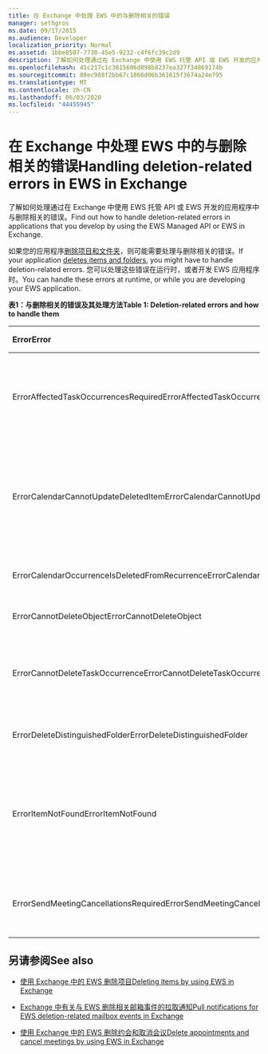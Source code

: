 ```yaml
---
title: 在 Exchange 中处理 EWS 中的与删除相关的错误
manager: sethgros
ms.date: 09/17/2015
ms.audience: Developer
localization_priority: Normal
ms.assetid: 1bbe8507-7730-45e5-9232-c4f6fc39c2d9
description: 了解如何处理通过在 Exchange 中使用 EWS 托管 API 或 EWS 开发的应用程序中与删除相关的错误。
ms.openlocfilehash: 41c217c1c3815606d898b8237ea327f34869174b
ms.sourcegitcommit: 88ec988f2bb67c1866d06b361615f3674a24e795
ms.translationtype: MT
ms.contentlocale: zh-CN
ms.lasthandoff: 06/03/2020
ms.locfileid: "44455945"
---
```

# <a name="handling-deletion-related-errors-in-ews-in-exchange"></a><span data-ttu-id="3a45f-103">在 Exchange 中处理 EWS 中的与删除相关的错误</span><span class="sxs-lookup"><span data-stu-id="3a45f-103">Handling deletion-related errors in EWS in Exchange</span></span>

<span data-ttu-id="3a45f-104">了解如何处理通过在 Exchange 中使用 EWS 托管 API 或 EWS 开发的应用程序中与删除相关的错误。</span><span class="sxs-lookup"><span data-stu-id="3a45f-104">Find out how to handle deletion-related errors in applications that you develop by using the EWS Managed API or EWS in Exchange.</span></span>
  
<span data-ttu-id="3a45f-105">如果您的应用程序[删除项目和文件夹](deleting-items-by-using-ews-in-exchange.md)，则可能需要处理与删除相关的错误。</span><span class="sxs-lookup"><span data-stu-id="3a45f-105">If your application [deletes items and folders](deleting-items-by-using-ews-in-exchange.md), you might have to handle deletion-related errors.</span></span> <span data-ttu-id="3a45f-106">您可以处理这些错误在运行时，或者开发 EWS 应用程序时。</span><span class="sxs-lookup"><span data-stu-id="3a45f-106">You can handle these errors at runtime, or while you are developing your EWS application.</span></span>
  
<span data-ttu-id="3a45f-107">**表1：与删除相关的错误及其处理方法**</span><span class="sxs-lookup"><span data-stu-id="3a45f-107">**Table 1: Deletion-related errors and how to handle them**</span></span>

|<span data-ttu-id="3a45f-108">**Error**</span><span class="sxs-lookup"><span data-stu-id="3a45f-108">**Error**</span></span>|<span data-ttu-id="3a45f-109">**当您尝试 .。。**</span><span class="sxs-lookup"><span data-stu-id="3a45f-109">**Occurs when you try to…**</span></span>|<span data-ttu-id="3a45f-110">**处理它的...**</span><span class="sxs-lookup"><span data-stu-id="3a45f-110">**Handle it by…**</span></span>|
|:-----|:-----|:-----|
|<span data-ttu-id="3a45f-111">ErrorAffectedTaskOccurrencesRequired</span><span class="sxs-lookup"><span data-stu-id="3a45f-111">ErrorAffectedTaskOccurrencesRequired</span></span>  <br/> |<span data-ttu-id="3a45f-112">删除定期任务的实例，并且不设置**AffectedTaskOccurrence**属性。</span><span class="sxs-lookup"><span data-stu-id="3a45f-112">Delete an instance of a recurring task, and the **AffectedTaskOccurrence** property is not set.</span></span>  <br/> |<span data-ttu-id="3a45f-113">设置**AffectedTaskOccurrence**属性，然后重试删除。</span><span class="sxs-lookup"><span data-stu-id="3a45f-113">Setting the **AffectedTaskOccurrence** property, and retrying the deletion.</span></span>  <br/> |
|<span data-ttu-id="3a45f-114">ErrorCalendarCannotUpdateDeletedItem</span><span class="sxs-lookup"><span data-stu-id="3a45f-114">ErrorCalendarCannotUpdateDeletedItem</span></span>  <br/> |<span data-ttu-id="3a45f-115">更新将导致向与会者发送会议邀请时，更新 "已删除邮件" 文件夹中的 "日历" 项目。</span><span class="sxs-lookup"><span data-stu-id="3a45f-115">Update a calendar item located in the Deleted Items folder when the update would result in sending a meeting invite to attendees.</span></span>  <br/> |<span data-ttu-id="3a45f-116">取消更新或将日历项目移回默认的 "日历" 文件夹，并更新 "日历" 项目。</span><span class="sxs-lookup"><span data-stu-id="3a45f-116">Canceling the update or moving the calendar item back to the default Calendar folder and updating the calendar item.</span></span>  <br/> |
|<span data-ttu-id="3a45f-117">ErrorCalendarOccurrenceIsDeletedFromRecurrence</span><span class="sxs-lookup"><span data-stu-id="3a45f-117">ErrorCalendarOccurrenceIsDeletedFromRecurrence</span></span>  <br/> |<span data-ttu-id="3a45f-118">引用定期约会的已删除事件。</span><span class="sxs-lookup"><span data-stu-id="3a45f-118">Reference a deleted occurrence of a recurring appointment.</span></span>  <br/> |<span data-ttu-id="3a45f-119">删除对已删除事件的引用。</span><span class="sxs-lookup"><span data-stu-id="3a45f-119">Removing a reference to a deleted occurrence.</span></span>  <br/> |
|<span data-ttu-id="3a45f-120">ErrorCannotDeleteObject</span><span class="sxs-lookup"><span data-stu-id="3a45f-120">ErrorCannotDeleteObject</span></span>  <br/> |<span data-ttu-id="3a45f-121">删除无法删除的项目。</span><span class="sxs-lookup"><span data-stu-id="3a45f-121">Delete an item that cannot be deleted.</span></span>  <br/> |<span data-ttu-id="3a45f-122">退出删除项目的尝试。</span><span class="sxs-lookup"><span data-stu-id="3a45f-122">Quitting attempts to delete the item.</span></span>  <br/> |
|<span data-ttu-id="3a45f-123">ErrorCannotDeleteTaskOccurrence</span><span class="sxs-lookup"><span data-stu-id="3a45f-123">ErrorCannotDeleteTaskOccurrence</span></span>  <br/> |<span data-ttu-id="3a45f-124">删除非定期任务的事件或删除定期任务的最后一个事件。</span><span class="sxs-lookup"><span data-stu-id="3a45f-124">Delete an occurrence of a nonrecurring task or delete the last occurrence of a recurring task.</span></span>  <br/> |<span data-ttu-id="3a45f-125">删除非定期任务或退出删除定期任务的最后一个事件的尝试。</span><span class="sxs-lookup"><span data-stu-id="3a45f-125">Deleting a nonrecurring task or quitting attempts to delete the last occurrence of a recurring task.</span></span>  <br/> |
|<span data-ttu-id="3a45f-126">ErrorDeleteDistinguishedFolder</span><span class="sxs-lookup"><span data-stu-id="3a45f-126">ErrorDeleteDistinguishedFolder</span></span>  <br/> |<span data-ttu-id="3a45f-127">删除可分辨文件夹。</span><span class="sxs-lookup"><span data-stu-id="3a45f-127">Delete a distinguished folder.</span></span>  <br/> |<span data-ttu-id="3a45f-128">指示不能删除默认文件夹。</span><span class="sxs-lookup"><span data-stu-id="3a45f-128">Indicating that default folders cannot be deleted.</span></span>  <br/> |
|<span data-ttu-id="3a45f-129">ErrorItemNotFound</span><span class="sxs-lookup"><span data-stu-id="3a45f-129">ErrorItemNotFound</span></span>  <br/> |<span data-ttu-id="3a45f-130">访问永久删除的项目。</span><span class="sxs-lookup"><span data-stu-id="3a45f-130">Access a permanently deleted item.</span></span>  <br/> |<span data-ttu-id="3a45f-131">从存储区中删除对项的引用。</span><span class="sxs-lookup"><span data-stu-id="3a45f-131">Removing references to an item when it is deleted from the store.</span></span> <span data-ttu-id="3a45f-132">如果某项已恢复，请确保恢复对客户端所需的引用。</span><span class="sxs-lookup"><span data-stu-id="3a45f-132">If an item is recovered, make sure that you reinstate required references to the client.</span></span>  <br/> |
|<span data-ttu-id="3a45f-133">ErrorSendMeetingCancellationsRequired</span><span class="sxs-lookup"><span data-stu-id="3a45f-133">ErrorSendMeetingCancellationsRequired</span></span>  <br/> |<span data-ttu-id="3a45f-134">删除日历项目，而不指定是否应发送会议取消。</span><span class="sxs-lookup"><span data-stu-id="3a45f-134">Delete a calendar item without specifying whether meeting cancellations should be sent.</span></span>  <br/> |<span data-ttu-id="3a45f-135">指定应发送还是不应发送会议取消通知。</span><span class="sxs-lookup"><span data-stu-id="3a45f-135">Specifying that meeting cancellations should or should not be sent.</span></span>  <br/> |
   
## <a name="see-also"></a><span data-ttu-id="3a45f-136">另请参阅</span><span class="sxs-lookup"><span data-stu-id="3a45f-136">See also</span></span>


- [<span data-ttu-id="3a45f-137">使用 Exchange 中的 EWS 删除项目</span><span class="sxs-lookup"><span data-stu-id="3a45f-137">Deleting items by using EWS in Exchange</span></span>](deleting-items-by-using-ews-in-exchange.md)
    
- [<span data-ttu-id="3a45f-138">Exchange 中有关与 EWS 删除相关邮箱事件的拉取通知</span><span class="sxs-lookup"><span data-stu-id="3a45f-138">Pull notifications for EWS deletion-related mailbox events in Exchange</span></span>](pull-notifications-for-ews-deletion-related-mailbox-events-in-exchange.md)
    
- [<span data-ttu-id="3a45f-139">使用 Exchange 中的 EWS 删除约会和取消会议</span><span class="sxs-lookup"><span data-stu-id="3a45f-139">Delete appointments and cancel meetings by using EWS in Exchange</span></span>](how-to-delete-appointments-and-cancel-meetings-by-using-ews-in-exchange.md)
    

